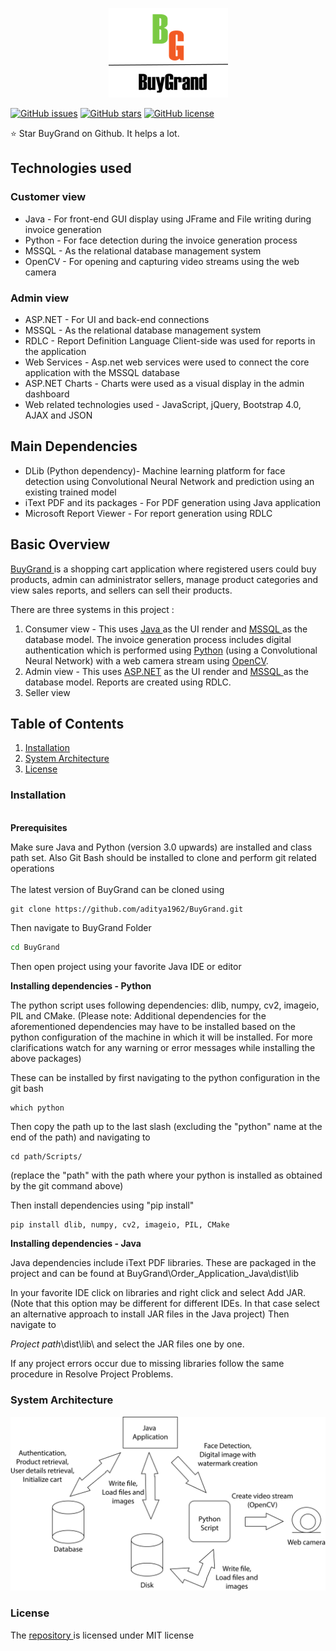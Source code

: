 <p align="center"><img src="https://github.com/aditya1962/BuyGrand/blob/master/Order_Application_Java/Logo.png" alt="logo"></p>

[![GitHub issues](https://img.shields.io/github/issues/aditya1962/BuyGrand)](https://github.com/aditya1962/BuyGrand/issues)
[![GitHub stars](https://img.shields.io/github/stars/aditya1962/BuyGrand)](https://github.com/aditya1962/BuyGrand/stargazers)
[![GitHub license](https://img.shields.io/github/license/aditya1962/BuyGrand)](https://github.com/aditya1962/BuyGrand/blob/master/LICENSE)

:star: Star BuyGrand on Github. It helps a lot.

## Technologies used

### Customer view

-  Java - For front-end GUI display using JFrame and File writing during invoice generation 
-  Python  - For face detection during the invoice generation process 
-  MSSQL - As the relational database management system 
-  OpenCV - For opening and capturing video streams using the web camera 

### Admin view

- ASP.NET - For UI and back-end connections 
- MSSQL - As the relational database management system
- RDLC - Report Definition Language Client-side was used for reports in the application
- Web Services - Asp.net web services were used to connect the core application with the MSSQL database
- ASP.NET Charts - Charts were used as a visual display in the admin dashboard
- Web related technologies used - JavaScript, jQuery, Bootstrap 4.0, AJAX and JSON


## Main Dependencies 

- DLib (Python dependency)- Machine learning platform for face detection using Convolutional Neural Network and prediction using an existing trained model
- iText PDF and its packages  - For PDF generation using Java application
- Microsoft Report Viewer - For report generation using RDLC


## Basic Overview

<a href="https://github.com/aditya1962/BuyGrand/">BuyGrand </a>is a shopping cart application where registered users could buy products, admin can administrator sellers, manage product categories and view sales reports,  and sellers can sell their products. 

There are three systems in this project : 
1. Consumer view  - This uses <a href="https://www.java.com/">Java </a>as the UI render and <a href="https://www.microsoft.com/en-us/sql-server/sql-server-2019">MSSQL </a> as the database model. The invoice generation process includes digital authentication which is performed using <a href="https://www.python.org/">Python</a> (using a Convolutional Neural Network) with a web camera stream using <a href="https://opencv.org/">OpenCV</a>. 
2. Admin view - This uses <a href="https://www.asp.net/">ASP.NET</a> as the UI render and <a href="https://www.microsoft.com/en-us/sql-server/sql-server-2019">MSSQL </a> as the database model. Reports are created using RDLC.
3. Seller view 

## Table of Contents

<ol>
  <li> <a href="#installation">Installation </a></li>
  <li> <a href="#system-architecture">System Architecture</a></li>
  <li> <a href="#license">License</a></li>
</ol>


<h3 id="installation">Installation</h3>
<br/>
<b> Prerequisites </b>
<br/>
<p>Make sure Java and Python (version 3.0 upwards) are installed and class path set. Also Git Bash should be installed to clone and perform git related operations
<br/><br/>
The latest version of BuyGrand can be cloned using

```git
git clone https://github.com/aditya1962/BuyGrand.git 
```
Then navigate to BuyGrand Folder

```cmd
cd BuyGrand
```
Then open project using your favorite Java IDE or editor

<b> Installing dependencies - Python </b>

The python script uses following dependencies: dlib, numpy, cv2, imageio, PIL and CMake. (Please note: Additional dependencies for the aforementioned dependencies may have to be installed based on the python configuration of the machine in which it will be installed. For more clarifications watch for any warning or error messages while installing the above packages)

These can be installed by first navigating to the python configuration in the git bash

```git
which python
```
Then copy the path up to the last slash (excluding the "python" name at the end of the path) and navigating to 

```
cd path/Scripts/
```
(replace the "path" with the path where your python is installed as obtained by the git command above)

Then install dependencies using "pip install"

```python
pip install dlib, numpy, cv2, imageio, PIL, CMake
```

<b> Installing dependencies  - Java </b>

Java dependencies include iText PDF libraries. These are packaged in the project and can be found at BuyGrand\Order_Application_Java\dist\lib

In your favorite IDE click on libraries and right click and select Add JAR. (Note that this option may be different for different IDEs. In that case select an alternative approach to install JAR files in the Java project) Then navigate to 

<i>Project path</i>\dist\lib\ and select the JAR files one by one.

If any project errors occur due to missing libraries follow the same procedure in Resolve Project Problems.
</p>
<h3 id="system-architecture">System Architecture</h3>

<div align="center"><img src="https://raw.githubusercontent.com/aditya1962/BuyGrand/master/System%20Architecture.png" alt="System Architecture"></div>

<h3 id="license">License</h3>

<p>The <a href="https://github.com/aditya1962/BuyGrand">repository </a> is licensed under MIT license </p>
